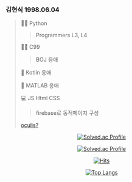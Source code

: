 <div align="left">

  ### 김현식 1998.06.04
  >
  > :running_man: Python
  >> Programmers L3, L4
  >> 
  > :biking_man: C99
  >> BOJ 응애
  >> 
  > :iphone: Kotlin 응애
  > 
  > :robot: MATLAB 응애
  > 
  > :computer: JS Html CSS
  >> firebase로 동적페이지 구성
  > 
  > [oculis?](https://latina.bab2min.pe.kr/xe/lk/oculus?form=oculis)
  
</div>

<div align="center">
  
  [![Solved.ac Profile](http://mazassumnida.wtf/api/mini/generate_badge?boj=oculis)](https://solved.ac/oculis)
  
  [![Solved.ac Profile](http://mazassumnida.wtf/api/v2/generate_badge?boj=oculis)](https://solved.ac/oculis/)
  
  [![Hits](https://hits.seeyoufarm.com/api/count/incr/badge.svg?url=https%3A%2F%2Fgithub.com%2Foculis0925&count_bg=%23000000&title_bg=%23D32424&icon=&icon_color=%23FF5555&title=hits&edge_flat=false)](https://hits.seeyoufarm.com)
  
  [![Top Langs](https://github-readme-stats.vercel.app/api/top-langs/?username=oculis0925&layout=compact)](https://github.com/anuraghazra/github-readme-stats)
  
</div>
